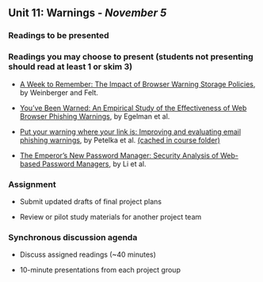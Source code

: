 ## Unit 11: Warnings - *November 5*

### Readings to be presented

### Readings you may choose to present (students not presenting should read at least 1 or skim 3)

- [A Week to Remember: The Impact of Browser Warning Storage Policies](https://www.usenix.org/system/files/conference/soups2016/soups2016-paper-weinberger.pdf), by Weinberger and Felt.

- [You’ve Been Warned: An Empirical Study of the Effectiveness of Web Browser Phishing Warnings](http://www.guanotronic.com/~serge/papers/warned.pdf), by Egelman et al.

- [Put your warning where your link is: Improving and evaluating email phishing warnings](https://dl.acm.org/doi/pdf/10.1145/3290605.3300748), by Petelka et al. [(cached in course folder)](https://drive.google.com/file/d/1HbbNACeRtJBcfSxI2HXXfQ8Xq0XCzWuL/view?usp=sharing)

- [The Emperor’s New Password Manager: Security Analysis of Web-based Password Managers](https://www.usenix.org/system/files/conference/usenixsecurity14/sec14-paper-li-zhiwei.pdf), by Li et al.


### Assignment

  - Submit updated drafts of final project plans

  - Review or pilot study materials for another project team

### Synchronous discussion agenda

  - Discuss assigned readings (\~40 minutes)

  - 10-minute presentations from each project group
